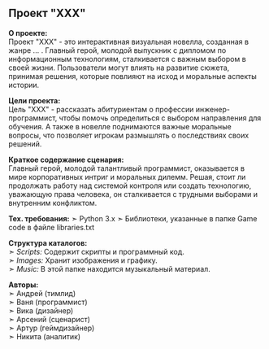 ## Проект "XXX"  
**О проекте:**  
Проект "XXX" - это интерактивная визуальная новелла, созданная в жанре ... . Главный герой, молодой выпускник с дипломом по информационным технологиям, сталкивается с важным выбором в своей жизни. Пользователи могут влиять на развитие сюжета, принимая решения, которые повлияют на исход и моральные аспекты истории.

**Цели проекта:**  
Цель "XXX" - рассказать абитуриентам о профессии инженер-программист, чтобы помочь определиться с выбором направления для обучения. А также в новелле поднимаются важные моральные вопросы, что позволяет игрокам размышлять о последствиях своих решений.

**Краткое содержание сценария:**  
Главный герой, молодой талантливый программист, оказывается в мире корпоративных интриг и моральных дилемм. Решая, стоит ли продолжать работу над системой контроля или создать технологию, уважающую права человека, он сталкивается с трудными выборами и внутренним конфликтом.

**Тех. требования:**
➣ Python 3.x
➣ Библиотеки, указанные в папке Game code в файле libraries.txt

**Структура каталогов:**  
➣ *Scripts:* Содержит скрипты и программный код.  
➣ *Images:* Хранит изображения и графику.  
➣ *Music:* В этой папке находится музыкальный материал.

**Авторы:**  
➣ Андрей (тимлид)  
➣ Ваня (программист)  
➣ Вика (дизайнер)  
➣ Арсений (сценарист)  
➣ Артур (геймдизайнер)  
➣ Никита (аналитик)
